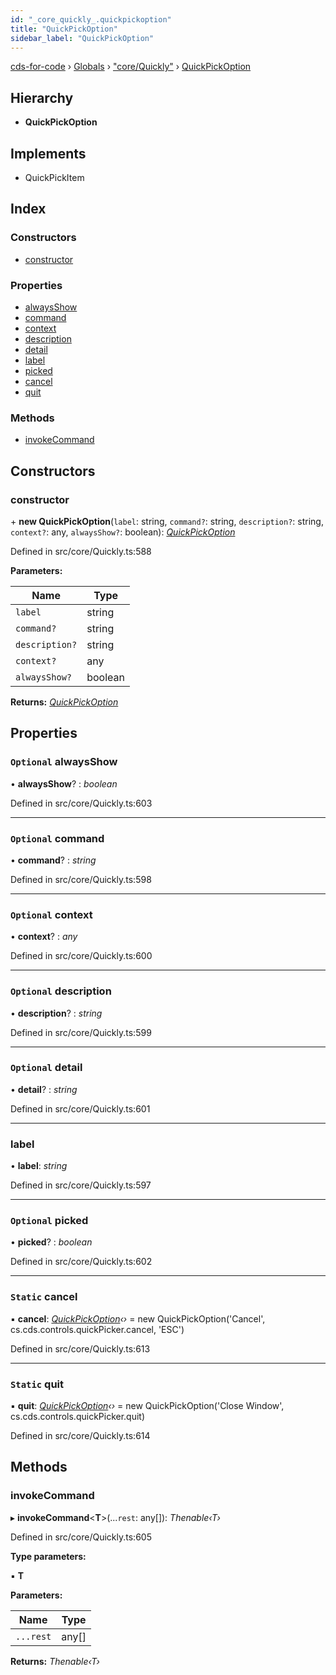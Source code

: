 ```yaml
---
id: "_core_quickly_.quickpickoption"
title: "QuickPickOption"
sidebar_label: "QuickPickOption"
---
```


[cds-for-code](../index.md) › [Globals](../globals.md) › ["core/Quickly"](../modules/_core_quickly_.md) › [QuickPickOption](_core_quickly_.quickpickoption.md)

## Hierarchy

* **QuickPickOption**

## Implements

* QuickPickItem

## Index

### Constructors

* [constructor](_core_quickly_.quickpickoption.md#constructor)

### Properties

* [alwaysShow](_core_quickly_.quickpickoption.md#optional-alwaysshow)
* [command](_core_quickly_.quickpickoption.md#optional-command)
* [context](_core_quickly_.quickpickoption.md#optional-context)
* [description](_core_quickly_.quickpickoption.md#optional-description)
* [detail](_core_quickly_.quickpickoption.md#optional-detail)
* [label](_core_quickly_.quickpickoption.md#label)
* [picked](_core_quickly_.quickpickoption.md#optional-picked)
* [cancel](_core_quickly_.quickpickoption.md#static-cancel)
* [quit](_core_quickly_.quickpickoption.md#static-quit)

### Methods

* [invokeCommand](_core_quickly_.quickpickoption.md#invokecommand)

## Constructors

###  constructor

\+ **new QuickPickOption**(`label`: string, `command?`: string, `description?`: string, `context?`: any, `alwaysShow?`: boolean): *[QuickPickOption](_core_quickly_.quickpickoption.md)*

Defined in src/core/Quickly.ts:588

**Parameters:**

Name | Type |
------ | ------ |
`label` | string |
`command?` | string |
`description?` | string |
`context?` | any |
`alwaysShow?` | boolean |

**Returns:** *[QuickPickOption](_core_quickly_.quickpickoption.md)*

## Properties

### `Optional` alwaysShow

• **alwaysShow**? : *boolean*

Defined in src/core/Quickly.ts:603

___

### `Optional` command

• **command**? : *string*

Defined in src/core/Quickly.ts:598

___

### `Optional` context

• **context**? : *any*

Defined in src/core/Quickly.ts:600

___

### `Optional` description

• **description**? : *string*

Defined in src/core/Quickly.ts:599

___

### `Optional` detail

• **detail**? : *string*

Defined in src/core/Quickly.ts:601

___

###  label

• **label**: *string*

Defined in src/core/Quickly.ts:597

___

### `Optional` picked

• **picked**? : *boolean*

Defined in src/core/Quickly.ts:602

___

### `Static` cancel

▪ **cancel**: *[QuickPickOption](_core_quickly_.quickpickoption.md)‹›* = new QuickPickOption('Cancel', cs.cds.controls.quickPicker.cancel, 'ESC')

Defined in src/core/Quickly.ts:613

___

### `Static` quit

▪ **quit**: *[QuickPickOption](_core_quickly_.quickpickoption.md)‹›* = new QuickPickOption('Close Window', cs.cds.controls.quickPicker.quit)

Defined in src/core/Quickly.ts:614

## Methods

###  invokeCommand

▸ **invokeCommand**<**T**>(...`rest`: any[]): *Thenable‹T›*

Defined in src/core/Quickly.ts:605

**Type parameters:**

▪ **T**

**Parameters:**

Name | Type |
------ | ------ |
`...rest` | any[] |

**Returns:** *Thenable‹T›*
